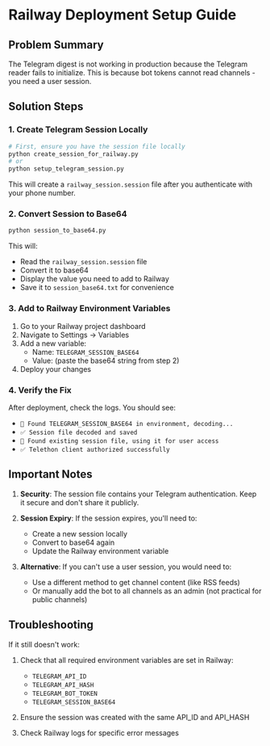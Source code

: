 # Railway Deployment Setup Guide

## Problem Summary
The Telegram digest is not working in production because the Telegram reader fails to initialize. This is because bot tokens cannot read channels - you need a user session.

## Solution Steps

### 1. Create Telegram Session Locally
```bash
# First, ensure you have the session file locally
python create_session_for_railway.py
# or
python setup_telegram_session.py
```

This will create a `railway_session.session` file after you authenticate with your phone number.

### 2. Convert Session to Base64
```bash
python session_to_base64.py
```

This will:
- Read the `railway_session.session` file
- Convert it to base64
- Display the value you need to add to Railway
- Save it to `session_base64.txt` for convenience

### 3. Add to Railway Environment Variables
1. Go to your Railway project dashboard
2. Navigate to Settings → Variables
3. Add a new variable:
   - Name: `TELEGRAM_SESSION_BASE64`
   - Value: (paste the base64 string from step 2)
4. Deploy your changes

### 4. Verify the Fix
After deployment, check the logs. You should see:
- `🔐 Found TELEGRAM_SESSION_BASE64 in environment, decoding...`
- `✅ Session file decoded and saved`
- `🔑 Found existing session file, using it for user access`
- `✅ Telethon client authorized successfully`

## Important Notes

1. **Security**: The session file contains your Telegram authentication. Keep it secure and don't share it publicly.

2. **Session Expiry**: If the session expires, you'll need to:
   - Create a new session locally
   - Convert to base64 again
   - Update the Railway environment variable

3. **Alternative**: If you can't use a user session, you would need to:
   - Use a different method to get channel content (like RSS feeds)
   - Or manually add the bot to all channels as an admin (not practical for public channels)

## Troubleshooting

If it still doesn't work:
1. Check that all required environment variables are set in Railway:
   - `TELEGRAM_API_ID`
   - `TELEGRAM_API_HASH` 
   - `TELEGRAM_BOT_TOKEN`
   - `TELEGRAM_SESSION_BASE64`

2. Ensure the session was created with the same API_ID and API_HASH

3. Check Railway logs for specific error messages